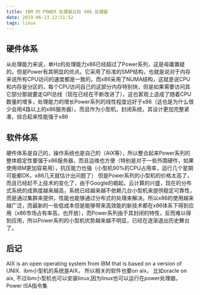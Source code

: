 ```yaml
---
title: IBM 的 POWER 处理器比较 X86 处理器
date: 2019-06-13 22:51:52
tags: linux
---
```


## 硬件体系

从处理能力来说，单Hz的处理能力x86已经超过了Power系列，这是毋庸置疑的。但是Power有其明显的优点。它采用了标准的SMP结构，也就是说对于内存来说所有CPU访问的速度都是一致的，而x86采用了NUMA结构，这就是说CPU和内存是分区的，每个CPU访问自己的这部分内存特别快，但是如果需要访问其它部分那就要走QPI总线（现在已经在不断改进了），这也客观上造成了随着CPU数量的增多，处理能力的增长Power系列的线性程度远好于x86（这也是为什么很少会用4路以上的x86服务器）。而且作为小型机，封闭系统，其设计更加完整紧凑，综合起来性能强于x86

## 软件体系

硬件体系是自己的，操作系统也是自己的（AIX等），所以整合起来Power系列的整体稳定性要强于x86服务器，而且运维也方便（特别是对于一些外围硬件，如果使用IBM更加容易用），抗压能力也强（小型机90%的CPU占用率，运行几个星期可能都OK，x86几天就估计出问题了）
但是Power系列的小型机的价格太高了，而且已经赶不上技术的变化了，由于Google的崛起，云计算的兴盛，现在的分布式系统的成熟度越来越高，系统已经越来越不依赖几台小型机来提供稳定可靠性，而是通过集群来提供，性能也能够通过分布式的处理来解决。所以x86的使用越来越广泛，而最新的一些低成本但是能够带来高效能的新技术都在x86体系下得到应用（x86市场占有率高，也开放），而Power系列由于其封闭的特性，反而难以得到应用，所以Power系列的小型机优势越来越不明显，已经在逐渐退出历史舞台了。

## 后记
AIX is an open operating system from IBM that is based on a version of UNIX. 
ibm小型机的系统是AIX， 所以相关的软件也要on aix， 比如oracle on aix,
不过ibm小型机也可以安装linux,因为linux也可以运行在power处理器， Power ISA指令集